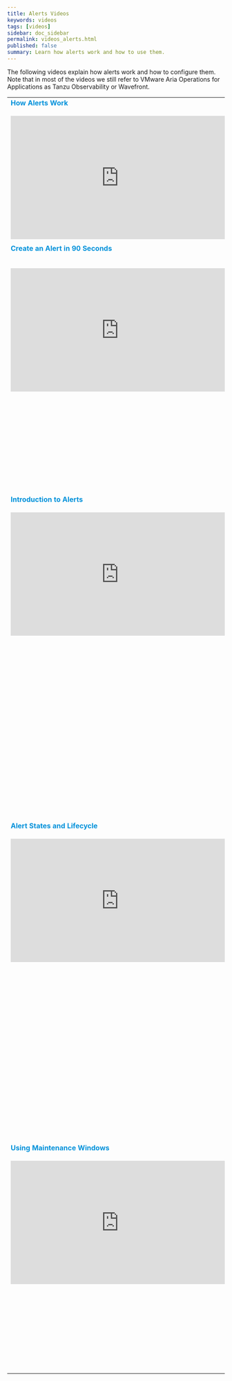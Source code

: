 ```yaml
---
title: Alerts Videos
keywords: videos
tags: [videos]
sidebar: doc_sidebar
permalink: videos_alerts.html
published: false
summary: Learn how alerts work and how to use them.
---
```

The following videos explain how alerts work and how to configure them. Note that in most of the videos we still refer to VMware Aria Operations for Applications as Tanzu Observability or Wavefront.

<table style="width: 100%;">
<tbody>
<tr>
<td><strong><font color="#0091DA" size="3">How Alerts Work</font></strong><br><br/>
<iframe id="kmsembed-1_jdy1nak1" width="500" height="285" src="https://vmwaretv.vmware.com/embed/secure/iframe/entryId/1_jdy1nak1/uiConfId/49694343/st/0" class="kmsembed" allowfullscreen webkitallowfullscreen mozAllowFullScreen allow="autoplay *; fullscreen *; encrypted-media *" referrerPolicy="no-referrer-when-downgrade" frameborder="0" title="Alerting with Tanzu Observability (Lightboard Video)"></iframe>
</td>
<td><br>
<p>In this video, Clement explains how alerts work in the backend.   </p>
</td>
</tr>
<tr>
<td><strong><font color="#0091DA" size="3">Create an Alert in 90 Seconds</font></strong><br>
<br>
<p>
<iframe id="kmsembed-1_e655iog1" width="500" height="285" src="https://vmwaretv.vmware.com/embed/secure/iframe/entryId/1_e655iog1/uiConfId/49694343/st/0" class="kmsembed" allowfullscreen webkitallowfullscreen mozAllowFullScreen allow="autoplay *; fullscreen *; encrypted-media *" referrerPolicy="no-referrer-when-downgrade"  frameborder="0" alt="creating alerts with step-by-step process"></iframe>
</p></td>
<td><br>
<p>Learn how to create and test an alert using the streamlined alert creation GUI.</p>
<p>You can also watch the video <a href="https://vmwaretv.vmware.com/media/t/1_e655iog1" target="_blank">here <img src="/images/video_camera.png" alt="video camera icon"/></a>.</p>
</td>
</tr>
<tr>
<td><strong><font color="#0091DA" size="3">Introduction to Alerts</font></strong><br><br>
<iframe id="kmsembed-1_7mg11riu" width="500" height="285" src="https://vmwaretv.vmware.com/embed/secure/iframe/entryId/1_7mg11riu/uiConfId/49694343/pbc/252649793/st/0" class="kmsembed" allowfullscreen webkitallowfullscreen mozAllowFullScreen allow="autoplay *; fullscreen *; encrypted-media *" referrerPolicy="no-referrer-when-downgrade" frameborder="0" alt="Intro to alerts video"></iframe></td>
<td><br>
<p>
Jason explains first why intelligent alerts are so useful. He then explores the Alerts browser, which gives alert details such recent changes or which alerts are firing. He also shows different filtering options on the Alerts browser. This video uses the v1 GUI, but the information is still correct! </p>
<p>You can also watch the video <a href="https://vmwaretv.vmware.com/media/t/1_7mg11riu" target="_blank">here <img src="/images/video_camera.png" alt="video camera icon"/></a>.</p>
</td>
</tr>
<tr>
<td><strong><font color="#0091DA" size="3">Alert States and Lifecycle</font></strong><br><br>
<iframe id="kmsembed-1_vi9pvcz4" width="500" height="285" src="https://vmwaretv.vmware.com/embed/secure/iframe/entryId/1_vi9pvcz4/uiConfId/49694343/pbc/252649793/st/0" class="kmsembed" allowfullscreen webkitallowfullscreen mozAllowFullScreen allow="autoplay *; fullscreen *; encrypted-media *" referrerPolicy="no-referrer-when-downgrade" frameborder="0" alt="alert states and lifecycle video by Jason"></iframe>
</td>
<td><br>
<p>Jason uses the GUI to illustrate the different states that an alert goes through: Checking, Firing, Resolved. He discusses that alerts resolve when the threshold value is not true - no data meets that condition. This video uses the v1 GUI, but the information is still correct! </p>
<p>You can also watch the video <a href="https://vmwaretv.vmware.com/media/t/1_vi9pvcz4" target="_blank">here <img src="/images/video_camera.png" alt="video camera icon"/></a>.</p>
</td>
</tr>
<tr>
<td><strong><font color="#0091DA" size="3">Using Maintenance Windows</font></strong><br><br>
<iframe id="kmsembed-1_u77s1kyo" width="500" height="285" src="https://vmwaretv.vmware.com/embed/secure/iframe/entryId/1_u77s1kyo/uiConfId/49694343/pbc/252649793/st/0" class="kmsembed" allowfullscreen webkitallowfullscreen mozAllowFullScreen allow="autoplay *; fullscreen *; encrypted-media *" referrerPolicy="no-referrer-when-downgrade" frameborder="0" alt="Video of Jason explaining maintenance windows"></iframe>
</td>
<td><br>
<p>Maintenance windows stop alerts from firing, reducing distraction for recipients and resulting in faster problem resolution. Watch Jason set a maintenance window so that an alert won't send notifications when you're in the process of doing an upgrade or solving a problem.</p>
<p>You can also watch the video <a href="https://vmwaretv.vmware.com/media/t/1_u77s1kyo" target="_blank">here <img src="/images/video_camera.png" alt="video camera icon"/></a>.</p>
</td>
</tr>
</tbody>
</table>


<!---
<table style="width: 100%;">
<tbody>
<tr>
<td width="30%"><strong><font color="#0091DA" size="3">Monitoring with Alerts</font></strong><br>
<a href="https://vmwarelearningzone.vmware.com/oltpublish/site/openlearn.do?dispatch=previewLesson&id=68cd255b-dc7a-11e7-a6ac-0cc47a352510&inner=true&player2=true" target="_blank"><img src="/images/v_alerts_monitoring.png" alt="monitoring with alerts"/></a></td>
<td width="70%"><br>
<p>Now: https://onevmw.sharepoint.com/:v:/r/teams/VLZContentDumpforRPA/Shared%20Documents/General/vlz_Existing%20Courses/Wavefront%20Course%20Content/VLZ-2283%20V02.mp4?csf=1&web=1&e=JZeXh1
Jason explains first why intelligent alerts are so useful. He then explores the Alerts browser, which gives alert details such recent changes or which alerts are firing. He also shows different filtering options on the Alerts browser.</p>
</td>
</tr>
<tr>
<td><strong><font color="#0091DA" size="3">Creating Alerts</font></strong><br>
<a href="https://vmwarelearningzone.vmware.com/oltpublish/site/openlearn.do?dispatch=previewLesson&id=6a27a841-dc7a-11e7-a6ac-0cc47a352510&inner=true&player2=true" target="_blank"><img src="/images/v_alerts_creating.png"/></a></td>
<td><br>
<p>Now: https://onevmw.sharepoint.com/:v:/r/teams/VLZContentDumpforRPA/Shared%20Documents/General/vlz_Existing%20Courses/Wavefront%20Course%20Content/VLZ-2281%20V02.mp4?csf=1&web=1&e=Nip3Qy Watch Jason create an alert from a chart. The alert fires when the used memory percentage is greater than 85 percent. Jason uses backtesting to determine the optimal settings for the alert and adds a display expression to make problem solving easier. Finally, he discusses different alert targets and creates an email alert target. </p>
</td>
</tr>
<tr>
<td><strong><font color="#0091DA" size="3">Alert States and Lifecycle</font></strong><br>
<a href="https://vmwarelearningzone.vmware.com/oltpublish/site/openlearn.do?dispatch=previewLesson&id=6cb2ac52-dc7a-11e7-a6ac-0cc47a352510&inner=true&player2=true" target="_blank"><img src="/images/v_alerts_lifecycle.png"/></a></td>
<td><br>
<p>Now: https://onevmw.sharepoint.com/:v:/r/teams/VLZContentDumpforRPA/Shared%20Documents/General/vlz_Existing%20Courses/Wavefront%20Course%20Content/VLZ-2283%20V02.mp4?csf=1&web=1&e=lDmlYN. Jason uses the Wavefront UI to illustrate the different states that an alert goes through: Checking, Firing, Resolved. He discusses that alerts resolve when the threshold value is not true - no data meets that condition. </p>
</td>
</tr>
<tr>
<td><strong><font color="#0091DA" size="3">Creating a Maintenance Window</font></strong><br>
<a href="https://vmwarelearningzone.vmware.com/oltpublish/site/openlearn.do?dispatch=previewLesson&id=6b704f39-dc7a-11e7-a6ac-0cc47a352510&inner=true&player2=true" target="_blank"><img src="/images/v_maintenance.png"/></a></td>
<td><br>
<p>Now: https://onevmw.sharepoint.com/:v:/r/teams/VLZContentDumpforRPA/Shared%20Documents/General/vlz_Existing%20Courses/Wavefront%20Course%20Content/VLZ-2282%20V02.mp4?csf=1&web=1&e=bEChgA Maintenance windows stop alerts from firing, reducing distraction for recipients and resulting an faster problem resolution. Watch Jason set a maintenance window so that an alert won't send notifications when you're in the process of doing an upgrade or solving a problem. </p>
</td>
</tr>
</tbody>
</table>
--->

